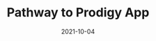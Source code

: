 ---
date: "2021-10-04"
external_link: https://loganlary.shinyapps.io/prodigies_app/?_ga=2.13929335.1708385009.1633395967-569369622.1613318148
image:
  caption: Graph of three of the youngest grandmasters 
  focal_point: Smart
summary: This is a Shiny app I created to compare the rating trajectories of `chess prodigies`.
tags:
- Shiny
title: Pathway to Prodigy App
---